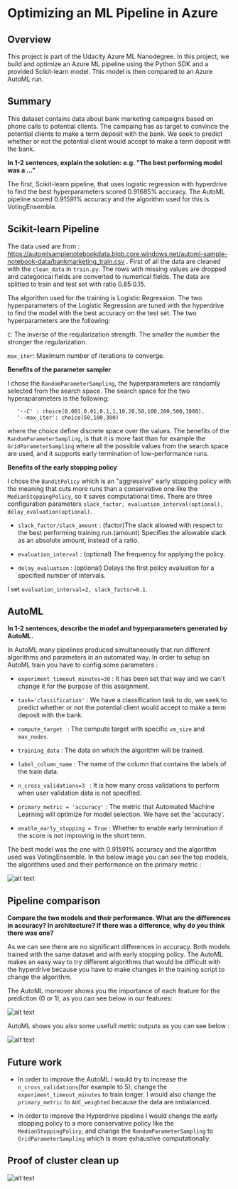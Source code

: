 # Optimizing an ML Pipeline in Azure

## Overview
This project is part of the Udacity Azure ML Nanodegree.
In this project, we build and optimize an Azure ML pipeline using the Python SDK and a provided Scikit-learn model.
This model is then compared to an Azure AutoML run.

## Summary

This dataset contains data about bank marketing campaigns based on phone calls to potential clients. The campaing has as target to
convince the potential clients to make a term deposit with the bank. We seek to predict whether or not the potential client would 
accept to make a term deposit with the bank.


**In 1-2 sentences, explain the solution: e.g. "The best performing model was a ..."**

The first, Scikit-learn pipeline, that uses logistic regression with hyperdrive to find the best hyperparameters scored 0.91685% accuracy.
The AutoML pipeline scored 0.91591% accuracy and the algorithm used for this is VotingEnsemble.


## Scikit-learn Pipeline

The data used are from : https://automlsamplenotebookdata.blob.core.windows.net/automl-sample-notebook-data/bankmarketing_train.csv .
First of all the data are cleaned with the ```clean_data``` in ```train.py```. The rows with missing values are dropped and categorical fields are converted to numerical fields. The data are splitted to train and test set with ratio 0.85:0.15. 

Tha algorithm used for the training is Logistic Regression. The two hyperparameters of the Logistic Regression are tuned with the hyperdrive to find the model with the best accuracy on the test set.  The two hyperparameters are the following:

```C```: The inverse of the reqularization strength. The smaller the number the stronger the regularization.

```max_iter```: Maximum number of iterations to converge. 


**Benefits of the parameter sampler**

I chose the ```RandomParameterSampling```, the hyperparameters are randomly selected from the search space. The search space for the two hyperaparameters is the following:

```
   '--C' : choice(0.001,0.01,0.1,1,10,20,50,100,200,500,1000),
   '--max_iter': choice(50,100,300)
```
where the choice define discrete space over the values. The benefits of the ```RandomParameterSampling```, is that it is more fast than for example the ```GridParameterSampling``` where all the possible values from the search space are used, and it supports early termination of low-performance runs.

**Benefits of the early stopping policy**

I chose the ```BanditPolicy``` which is an "aggressive" early stopping policy with the meaning that cuts more runs than a conservative one like the ```MedianStoppingPolicy```, so it saves computational time. There are three configuration parameters ```slack_factor, evaluation_interval(optional), delay_evaluation(optional)```. 
* ```slack_factor/slack_amount``` : (factor)The slack allowed with respect to the best performing training run.(amount) Specifies the allowable slack as an absolute amount, instead of a ratio.

* ```evaluation_interval``` : (optional) The frequency for applying the policy.

* ```delay_evaluation``` : (optional) Delays the first policy evaluation for a specified number of intervals.

I set ```evaluation_interval=2, slack_factor=0.1```.

## AutoML
**In 1-2 sentences, describe the model and hyperparameters generated by AutoML.**

In AutoML many pipelines produced simultaneously that run different algorithms and parameters in an automated way. 
In order to setup an AutoML train you have to config some parameters : 

* ```experiment_timeout_minutes=30``` : It has been set that way and we can't change it for the purpose of this assignment.

* ```task='classification'``` : We have a classification task to do, we seek to predict whether or not the potential client would accept to make a term deposit with the bank.

* ```compute_target ``` : The compute target with specific ```vm_size``` and ```max_nodes```.

* ```training_data``` : The data on which the algorithm will be trained.

* ```label_column_name``` : The name of the column that contains the labels of the train data.

* ```n_cross_validations=3 ``` : It is how many cross validations to perform when user validation data is not specified. 

* ```primary_metric = 'accuracy'``` : The metric that Automated Machine Learning will optimize for model selection. We have set the 'accuracy'.

* ```enable_early_stopping = True``` : Whether to enable early termination if the score is not improving in the short term. 

The best model was the one with 0.91591% accuracy and the algorithm used was VotingEnsemble. In the below image you can see the top models, the algorithms used and their performance on the primary metric : 

![alt text](https://github.com/michav1510/Optimizing-Pipeline-in-Azure/blob/test/images/AutoML1_4.png?raw=true)

## Pipeline comparison
**Compare the two models and their performance. What are the differences in accuracy? In architecture? If there was a difference, why do you think there was one?**

As we can see there are no significant differences in accuracy. Both models trained with the same dataset and with early stopping policy. The AutoML makes an easy way to try different algorithms that would be difficult with the hyperdrive because you have to make changes in the training script to change the algorithm. 

The AutoML moreover shows you the importance of each feature for the prediction (0 or 1), as you can see below  in our features: 

![alt text](https://github.com/michav1510/Optimizing-Pipeline-in-Azure/blob/test/images/AutoML1_2.png?raw=true)

AutoML shows you also some usefull metric outputs as you can see below : 

![alt text](https://github.com/michav1510/Optimizing-Pipeline-in-Azure/blob/test/images/AutoML1_3.png?raw=true)


## Future work

* In order to improve the AutoML I would try to increase the ```n_cross_validations```(for example to 5), change the ```experiment_timeout_minutes``` to train longer. 
I would also change the ```primary_metric``` to  ```AUC_weighted``` because the data are imbalanced.

* In order to improve the Hyperdrive pipeline I would change the early stopping policy to a more conservative policy like the ```MedianStoppingPolicy```, and change the ```RandomParameterSampling``` to ```GridParameterSampling``` which is more exhaustive computationally.

## Proof of cluster clean up

![alt text](https://github.com/michav1510/Optimizing-Pipeline-in-Azure/blob/test/images/ComputeCluster2.png?raw=true)
